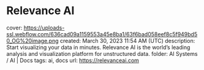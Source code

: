 # Relevance AI

cover: https://uploads-ssl.webflow.com/636cad09a1159553a45e8ba1/63f6bad058eef8c5f949bd50_OG%20image.png
created: March 30, 2023 11:54 AM (UTC)
description: Start visualizing your data in minutes. Relevance AI is the world’s leading analysis and visualization platform for unstructured data.
folder: AI Systems / AI | Docs
tags: ai, docs
url: https://relevanceai.com